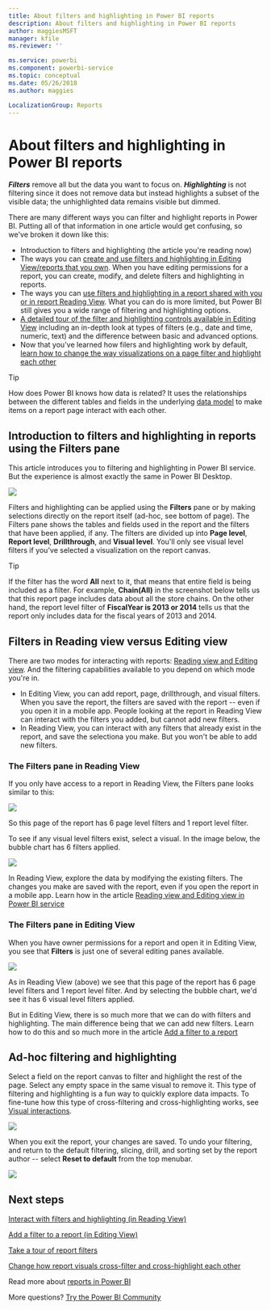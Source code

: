 ```yaml
---
title: About filters and highlighting in Power BI reports
description: About filters and highlighting in Power BI reports
author: maggiesMSFT
manager: kfile
ms.reviewer: ''

ms.service: powerbi
ms.component: powerbi-service
ms.topic: conceptual
ms.date: 05/26/2018
ms.author: maggies

LocalizationGroup: Reports
---
```

# About filters and highlighting in Power BI reports
***Filters*** remove all but the data you want to focus on.  ***Highlighting*** is not filtering since it does not remove data but instead highlights a subset of the visible data; the unhighlighted data remains visible but dimmed.

There are many different ways you can filter and highlight reports in Power BI. Putting all of that information in one article would get confusing, so we've broken it down like this:

* Introduction to filters and highlighting (the article you're reading now)
* The ways you can [create and use filters and highlighting in Editing View/reports that you own](power-bi-report-add-filter.md). When you have editing permissions for a report, you can create, modify, and delete filters and highlighting in reports.
* The ways you can [use filters and highlighting in a report shared with you or in report Reading View](consumer/end-user-reading-view.md). What you can do is more limited, but Power BI still gives you a wide range of filtering and highlighting options.  
* [A detailed tour of the filter and highlighting controls available in Editing View](consumer/end-user-report-filter.md) including an in-depth look at types of filters (e.g., date and time, numeric, text) and the difference between basic and advanced options.
* Now that you've learned how filers and highlighting work by default, [learn how to change the way visualizations on a page filter and highlight each other](consumer/end-user-interactions.md)

> [!TIP]
> How does Power BI knows how data is related?  It uses the relationships between the different tables and fields in the underlying [data model](https://support.office.com/article/Create-a-Data-Model-in-Excel-87e7a54c-87dc-488e-9410-5c75dbcb0f7b?ui=en-US&rs=en-US&ad=US) to make items on a report page interact with each other.
> 
> 

## Introduction to filters and highlighting in reports using the Filters pane
 This article introduces you to filtering and highlighting in Power BI service.  But the experience is almost exactly the same in Power BI Desktop.  

![](media/power-bi-reports-filters-and-highlighting/power-bi-add-filter-reading-view.png)

Filters and highlighting can be applied using the **Filters** pane or by making selections directly on the report itself (ad-hoc, see bottom of page). The Filters pane shows the tables and fields used in the report and the filters that have been applied, if any. The filters are divided up into **Page level**, **Report level**, **Drillthrough**, and **Visual level**.  You'll only see visual level filters if you've selected a visualization on the report canvas.

> [!TIP]
> If the filter has the word **All** next to it, that means that entire field is being included as a filter.  For example, **Chain(All)** in the screenshot below tells us that this report page includes data about all the store chains.  On the other hand, the report level filter of **FiscalYear is 2013 or 2014** tells us that the report only includes data for the fiscal years of 2013 and 2014.
> 
> 

## Filters in Reading view versus Editing view
There are two modes for interacting with reports: [Reading view and Editing view](consumer/end-user-reading-view.md).  And the filtering capabilities available to you depend on which mode you're in.

* In Editing View, you can add report, page, drillthrough, and visual filters. When you save the report, the filters are saved with the report -- even if you open it in a mobile app. People looking at the report in Reading View can interact with the filters you added, but cannot add new filters.
* In Reading View, you can interact with any filters that already exist in the report, and save the selectiona you make.  But you won't be able to add new filters.

### The Filters pane in Reading View
If you only have access to a report in Reading View, the Filters pane looks similar to this:

![](media/power-bi-reports-filters-and-highlighting/power-bi-filter-reading-view.png)

So this page of the report has 6 page level filters and 1 report level filter.

To see if any visual level filters exist, select a visual. In the image below, the bubble chart has 6 filters applied.

![](media/power-bi-reports-filters-and-highlighting/power-bi-filter-visual-level.png)

In Reading View, explore the data by modifying the existing filters. The changes you make are saved with the report, even if you open the report in a mobile app. Learn how in the article [Reading view and Editing view in Power BI service](consumer/end-user-reading-view.md)

### The Filters pane in Editing View
When you have owner permissions for a report and open it in Editing View, you see that **Filters** is just one of several editing panes available.

![](media/power-bi-reports-filters-and-highlighting/power-bi-add-filter-editing-view.png)

As in Reading View (above) we see that this page of the report has 6 page level filters and 1 report level filter. And by selecting the bubble chart, we'd see it has 6 visual level filters applied.

But in Editing View, there is so much more that we can do with filters and highlighting. The main difference being that we can add new filters. Learn how to do this and so much more in the article [Add a filter to a report](power-bi-report-add-filter.md)

## Ad-hoc filtering and highlighting
Select a field on the report canvas to filter and highlight the rest of the page. Select any empty space in the same visual to remove it. This type of filtering and highlighting is a fun way to quickly explore data impacts. To fine-tune how this type of cross-filtering and cross-highlighting works, see [Visual interactions](consumer/end-user-interactions.md).

![](media/power-bi-reports-filters-and-highlighting/power-bi-adhoc-filter.gif)

When you exit the report, your changes are saved. To undo your filtering, and return to the default filtering, slicing, drill, and sorting set by the report author -- select **Reset to default** from the top menubar.

![](media/power-bi-reports-filters-and-highlighting/power-bi-reset-to-default.png)

## Next steps
[Interact with filters and highlighting (in Reading View)](consumer/end-user-reading-view.md)

[Add a filter to a report (in Editing View)](power-bi-report-add-filter.md)

[Take a tour of report filters](consumer/end-user-report-filter.md)

[Change how report visuals cross-filter and cross-highlight each other](consumer/end-user-interactions.md)

Read more about [reports in Power BI](consumer/end-user-reports.md)

More questions? [Try the Power BI Community](http://community.powerbi.com/)

